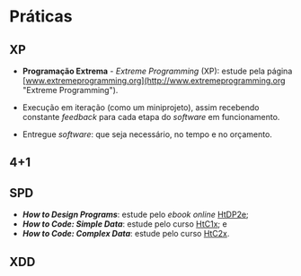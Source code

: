 # Práticas

## XP

* **Programação Extrema** - _Extreme Programming_ (XP): estude pela página [www.extremeprogramming.org](http://www.extremeprogramming.org "Extreme Programming").

* Execução em iteração (como um miniprojeto), assim recebendo constante _feedback_ para cada etapa do _software_ em funcionamento.
* Entregue _software_: que seja necessário, no tempo e no orçamento.

## 4+1

## SPD

* **_How to Design Programs_**: estude pelo _ebook online_ [HtDP2e](http://www.ccs.neu.edu/home/matthias/HtDP2e "How to Design Programs, Second Edition");
* **_How to Code: Simple Data_**: estude pelo curso [HtC1x](https://www.edx.org/course/how-code-simple-data-ubcx-htc1x "How to Code: Simple Data"); e
* **_How to Code: Complex Data_**: estude pelo curso [HtC2x](https://www.edx.org/course/how-code-complex-data-ubcx-htc2x "How to Code: Complex Data").

## XDD
